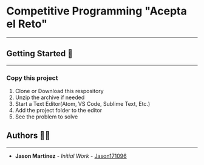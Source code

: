 # Competitive Programming "Acepta el Reto" 
------------

## Getting Started 🚥

------------

### Copy this project 
1. Clone or Download this respository
2. Unzip the archive if needed
3. Start a Text Editor(Atom, VS Code, Sublime Text, Etc.)
4. Add the project folder to the editor
5.  See the problem to solve

## Authors 👨‍💻

------------
- **Jason Martinez** - *Initial Work* - [Jason171096](https://github.com/Jason171096)
